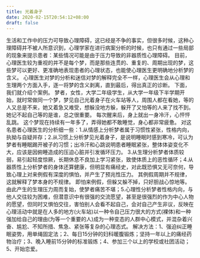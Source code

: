 ```yaml
---
title: 光着身子
date: 2020-02-15T20:54:12+08:00
draft: false
---
```


生活和工作中的压力可导致心理障碍，这已经是不争的事实，但很多时候，这种心理障碍并不被人所意识到，心理学家在进行病案分析的时候，也只有通过一些局部的现象来提示患者：某些情况可能是由于压力导致的非器质性心理障碍。
目前，心理医生较为重视的并不是每个梦，而是那些连贯的、重复的、周期出现的梦，这些梦可以更好、更准确地表现患者的心理状态，也能使心理医生更明确地分析梦的含义。
心理医生对梦的分析和迷信对梦的解释完全不一样，心理医生会从心理和生理两个方面入手，逐一将梦的含义剥离，直到最后，得出真正的诊断。
下面，我们就介绍个案例。
梦者，女性，大学二年级学生，从大学一年级下半学期开始，就时常做同一个梦，梦见自己光着身子在火车站等人，周围人都在看她，等的人又总是不来，她又着急又难受，想躲没地方躲，躲开了又怕等的人来了找不到。
她记不起自己等的是谁，总之很重要。
每次醒来后，身上就出一身冷汗，心怦怦乱跳。
这个梦现在持续有一年多了，弄得她都不敢睡觉，身心都非常疲惫。
对这名患者心理医生的分析细一些：1.从情感上分析梦者属于习惯性紧张，性格内向，执拗与自疑并存；2.从习惯上分析梦见光着身子，是说明睡眠时感到寒冷，可认为梦者有睡眠踢开被子的习惯；出冷汗和心跳说明患者睡眠紧张，整体体姿变化不大，应该是因俯睡造成的压迫心脏并引发循环压力。
3.从生理分析梦者体质较弱，易引起轻度惊厥，长期休息不良加上学习紧张，致使体质上的恶性循环；4.从器质性上分析梦者的身体还算健康，但明显有痛经史，对此既恐惧又无可奈何，导致心理上对来例假有深度的惧怕，并产生了预兆性压力。
其例假周期并不规律，这就解释了梦本身的不规律。
即怕来例假，但躲又躲不掉，只好胆战心惊地等。
由此产生的生理压力周而复始，使梦者痛苦不堪；5.心理性分析梦者性格内向，与他人交往较为困难，但潜意识中有很强的交流愿望，甚至是很强烈的作为中心人物的愿望，但同时又惧怕交往，害怕别人会看不起自己，会对自己产生非议，反映在心理活动中就是在人多的地方(火车站)以一种令自己压力很大的方式(裸体)和一种强加给自己的理由(为等一个重要的人)成为一种变态的人群中心模式，并混杂着兴奋、尴尬、不知所措、焦急、紧张等复杂的心理态式。
解决方法：1、强迫纠正睡眠姿势，用单绳固定法；2、每日15分钟的妇科暖腹锻炼；坚持一年以上的痛经药物治疗；3、晚入睡前15分钟的标准锻炼；4、参加三个以上的学校或社团活动；5、开始恋爱。
